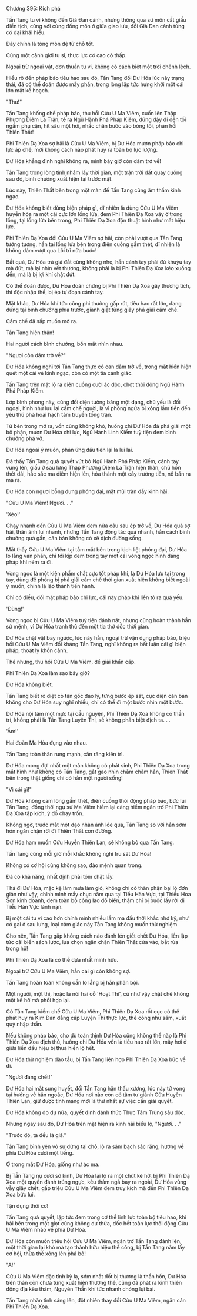 




Chương 395: Kích phá


Tần Tang tu vi không đến Giả Đan cảnh, nhưng thông qua sư môn cất giấu điển tịch, cùng với cùng đồng môn ở giữa giao lưu, đối Giả Đan cảnh từng có đại khái hiểu.

Đây chính là tông môn đệ tử chỗ tốt.

Cùng một cảnh giới tu sĩ, thực lực có cao có thấp.

Ngoại trừ ngoại vật, đơn thuần tu vi, không có cách biệt một trời chênh lệch.

Hiểu rõ đến pháp bảo tiêu hao sau đó, Tần Tang đối Dư Hóa lúc này trạng thái, đã có thể đoán được mấy phần, trong lòng lập tức hưng khởi một cái lớn mật kế hoạch.

"Thu!"

Tần Tang khống chế pháp bảo, thu hồi Cửu U Ma Viêm, cuốn lên Thập Phương Diêm La Trận, tế ra Ngũ Hành Phá Pháp Kiếm, đứng dậy đi đến tối ngầm phụ cận, hít sâu một hơi, nhấc chân bước vào bóng tối, phản hồi Thiên Thất!

Phi Thiên Dạ Xoa sợ hãi là Cửu U Ma Viêm, bị Dư Hóa mượn pháp bảo chi lực áp chế, mới không cách nào phát huy ra toàn bộ lực lượng.

Dư Hóa khẳng định nghĩ không ra, mình bây giờ còn dám trở về!

Tần Tang trong lòng tính nhẩm lấy thời gian, một trận trời đất quay cuồng sau đó, bình chướng xuất hiện tại trước mặt.

Lúc này, Thiên Thất bên trong một màn để Tần Tang cũng âm thầm kinh ngạc.

Dư Hóa không biết dùng biện pháp gì, dĩ nhiên là dùng Cửu U Ma Viêm huyễn hóa ra một cái cực lớn lồng lửa, đem Phi Thiên Dạ Xoa vây ở trong lồng, tại lồng lửa bên trong, Phi Thiên Dạ Xoa độn thuật hình như mất hiệu lực.

Phi Thiên Dạ Xoa đối Cửu U Ma Viêm sợ hãi, còn phải vượt qua Tần Tang tưởng tượng, hắn tại lồng lửa bên trong điên cuồng gầm thét, dĩ nhiên là không dám vượt qua Lôi trì nửa bước!

Bất quá, Dư Hóa trả giá đắt cũng không nhẹ, hắn cánh tay phải đủ khuỷu tay mà đứt, mà lại nhìn vết thương, không phải là bị Phi Thiên Dạ Xoa kéo xuống đến, mà là bị lợi khí chặt đứt.

Có thể đoán được, Dư Hóa đoán chừng bị Phi Thiên Dạ Xoa gây thương tích, thi độc nhập thể, bị ép tự đoạn cánh tay.

Mặt khác, Dư Hóa khí tức cũng phi thường gấp rút, tiêu hao rất lớn, đang đứng tại bình chướng phía trước, giành giật từng giây phá giải cấm chế.

Cấm chế đã sắp muốn mở ra.

Tần Tang hiện thân!

Hai người cách bình chướng, bốn mắt nhìn nhau.

"Ngươi còn dám trở về?"

Dư Hóa không nghĩ tới Tần Tang thực có can đảm trở về, trong mắt hiển hiện quét một cái vẻ kinh ngạc, còn có một tia cảnh giác.

Tần Tang trên mặt lộ ra điên cuồng cười ác độc, chợt thôi động Ngũ Hành Phá Pháp Kiếm.

Lớp bình phong này, cùng đối diện tường băng một dạng, chủ yếu là đối ngoại, hình như lưu lại cấm chế người, là vì phòng ngừa bị xông lầm tiến đến yêu thú phá hoại hạch tâm truyền tống trận.

Từ bên trong mở ra, vốn cũng không khó, huống chi Dư Hóa đã phá giải một bộ phận, mượn Dư Hóa chi lực, Ngũ Hành Linh Kiếm tuỳ tiện đem bình chướng phá vỡ.

Dư Hóa ngoài ý muốn, phản ứng đầu tiên lại là lui lại.

Đã thấy Tần Tang quả quyết vứt bỏ Ngũ Hành Phá Pháp Kiếm, cánh tay vung lên, giấu ở sau lưng Thập Phương Diêm La Trận hiện thân, chủ hồn thét dài, hắc sắc ma diễm hiện lên, hóa thành một cây trường tiễn, nổ bắn ra mà ra.

Dư Hóa con ngươi bỗng dưng phóng đại, mặt mũi tràn đầy kinh hãi.

"Cửu U Ma Viêm! Ngươi. . ."

'Xèo!'

Chạy nhanh đến Cửu U Ma Viêm đem nửa câu sau ép trở về, Dư Hóa quá sợ hãi, thân ảnh lui nhanh, nhưng Tần Tang động tác quá nhanh, hắn cách bình chướng quá gần, căn bản không có xê dịch đường sống.

Mắt thấy Cửu U Ma Viêm tại tầm mắt bên trong kịch liệt phóng đại, Dư Hóa lo lắng vạn phần, chỉ tới kịp đem trong tay một cái vòng ngọc hình dáng pháp khí ném ra đi.

Vòng ngọc là một kiện phẩm chất cực tốt pháp khí, là Dư Hóa lưu tại trong tay, dùng để phòng bị phá giải cấm chế thời gian xuất hiện không biết ngoài ý muốn, chính là lão thành tiến hành.

Chỉ có điều, đối mặt pháp bảo chi lực, cái này pháp khí liền tỏ ra quá yếu.

'Đùng!'

Vòng ngọc bị Cửu U Ma Viêm tuỳ tiện đánh nát, nhưng cũng hoàn thành hắn sứ mệnh, vì Dư Hóa tranh thủ đến một tia thở dốc thời gian.

Dư Hóa chật vật bay ngược, lúc này hắn, ngoại trừ vận dụng pháp bảo, triệu hồi Cửu U Ma Viêm đối kháng Tần Tang, nghĩ không ra bất luận cái gì biện pháp, thoát ly khốn cảnh.

Thế nhưng, thu hồi Cửu U Ma Viêm, để giải khẩn cấp.

Phi Thiên Dạ Xoa làm sao bây giờ?

Dư Hóa không biết.

Tần Tang biết rõ diệt cỏ tận gốc đạo lý, từng bước ép sát, cục diện căn bản không cho Dư Hóa suy nghĩ nhiều, chỉ có thể đi một bước nhìn một bước.

Dư Hóa nội tâm một mực tại cầu nguyện, Phi Thiên Dạ Xoa không có thần trí, không phải là Tần Tang Luyện Thi, sẽ không phân biệt địch ta. . .

'Ầm!'

Hai đoàn Ma Hỏa đụng vào nhau.

Tần Tang toàn thân rung mạnh, cắn răng kiên trì.

Dư Hóa mong đợi nhất một màn không có phát sinh, Phi Thiên Dạ Xoa trong mắt hình như không có Tần Tang, gắt gao nhìn chằm chằm hắn, Thiên Thất bên trong thật giống chỉ có hắn một người sống!

"Vì cái gì!"

Dư Hóa không cam lòng gầm thét, điên cuồng thôi động pháp bảo, bức lui Tần Tang, đồng thời ngự sử Ma Viêm hiểm lại càng hiểm ngăn trở Phi Thiên Dạ Xoa tập kích, ý đồ chạy trốn.

Không ngờ, trước mắt một đạo nhân ảnh lóe qua, Tần Tang so với hắn sớm hơn ngăn chặn rời đi Thiên Thất con đường.

Dư Hóa ham muốn Cửu Huyễn Thiên Lan, sẽ không bỏ qua Tần Tang.

Tần Tang cũng mỗi giờ mỗi khắc không nghĩ tru sát Dư Hóa!

Không có cơ hội cũng không sao, đào mệnh quan trọng.

Đã có khả năng, nhất định phải tóm chặt lấy.

Thả đi Dư Hóa, mặc kệ làm mưa làm gió, không chỉ có thân phận bại lộ đơn giản như vậy, chính mình mấy chục năm qua tại Tiểu Hàn Vực, tại Thiếu Hoa Sơn kinh doanh, đem toàn bộ công lao đổ biển, thậm chí bị buộc lấy rời đi Tiểu Hàn Vực lánh nạn.

Bị một cái tu vi cao hơn chính mình nhiều lắm ma đầu thời khắc nhớ kỹ, như có gai ở sau lưng, loại cảm giác này Tần Tang không muốn thử nghiệm.

Cho nên, Tần Tang gặp không cách nào đánh lén giết chết Dư Hóa, liền lập tức cải biến sách lược, lựa chọn ngăn chặn Thiên Thất cửa vào, bắt rùa trong hũ!

Phi Thiên Dạ Xoa là có thể dựa nhất minh hữu.

Ngoại trừ Cửu U Ma Viêm, hắn cái gì còn không sợ.

Tần Tang hoàn toàn không cần lo lắng bị hắn phản bội.

Một người, một thi, hoặc là nói hai cỗ 'Hoạt Thi', cứ như vậy chặt chẽ không một kẽ hở mà phối hợp lại.

Có Tần Tang kiềm chế Cửu U Ma Viêm, Phi Thiên Dạ Xoa rốt cục có thể phát huy ra Kim Đan đẳng cấp Luyện Thi thực lực, thế công như sấm, xuất quỷ nhập thần.

Nếu không pháp bảo, cho dù toàn thịnh Dư Hóa cũng không thể nào là Phi Thiên Dạ Xoa địch thủ, huống chi Dư Hóa vốn là tiêu hao rất lớn, mấy hơi ở giữa liền dấu hiệu bị thua hiển lộ hết.

Dư Hóa thử nghiệm đào tẩu, bị Tần Tang liên hợp Phi Thiên Dạ Xoa bức về đi.

"Ngươi đáng chết!"

Dư Hóa hai mắt sung huyết, đối Tần Tang hận thấu xương, lúc này tử vong tại hướng về hắn ngoắc, Dư Hóa nơi nào còn có tâm tư giành Cửu Huyễn Thiên Lan, giữ được tính mạng mới là thứ nhất sự việc cần giải quyết.

Dư Hóa không do dự nữa, quyết định đánh thức Thực Tâm Trùng sâu độc.

Nhưng ngay sau đó, Dư Hóa trên mặt hiện ra kinh hãi biểu lộ, "Ngươi. . ."

"Trước đó, ta đều là giả."

Tần Tang bình yên vô sự đứng tại chỗ, lộ ra sâm bạch sắc răng, hướng về phía Dư Hóa cười một tiếng.

Ở trong mắt Dư Hóa, giống như ác ma.

Bị Tần Tang nụ cười sở kinh, Dư Hóa lại lộ ra một chút kẽ hở, bị Phi Thiên Dạ Xoa một quyền đánh trúng ngực, kêu thảm ngã bay ra ngoài, Dư Hóa vùng vẫy giãy chết, gấp triệu Cửu U Ma Viêm đem truy kích mà đến Phi Thiên Dạ Xoa bức lui.

Tận dụng thời cơ!

Tần Tang quả quyết, lập tức đem trong cơ thể linh lực toàn bộ tiêu hao, khí hải bên trong một giọt cũng không dư thừa, dốc hết toàn lực thôi động Cửu U Ma Viêm nhào về phía Dư Hóa.

Dư Hóa còn muốn triệu hồi Cửu U Ma Viêm, ngăn trở Tần Tang đánh lén, một thời gian lại khó mà tạo thành hữu hiệu thế công, bị Tần Tang nắm lấy cơ hội, thừa thế xông lên phá bỏ!

"A!"

Cửu U Ma Viêm đặc tính kỳ lạ, sớm nhất đốt bị thương là thần hồn, Dư Hóa trên thân còn chưa từng xuất hiện thương thế, cũng đã phát ra kinh thiên động địa kêu thảm, Nguyên Thần khí tức nhanh chóng lụi bại.

Tần Tang nhãn tình sáng lên, đột nhiên thay đổi Cửu U Ma Viêm, ngăn cản Phi Thiên Dạ Xoa.





